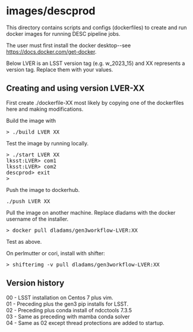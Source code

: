 # images/descprod

This directory contains scripts and configs (dockerfiles) to 
create and run docker images for running DESC pipeline jobs.

The user must first install the docker desktop--see https://docs.docker.com/get-docker.

Below LVER is an LSST version tag (e.g. w\_2023\_15) and XX represents a version tag.
Replace them with your values.

## Creating and using version LVER-XX

First create ./dockerfile-XX most likely by copying one of the
dockerfiles here and making modifications.

Build the image with
<pre>
> ./build LVER XX
</pre>

Test the image by running locally.
<pre>
> ./start LVER XX
lksst:LVER> com1
lksst:LVER> com2
descprod> exit
>
</pre>

Push the image to dockerhub.
<pre>
./push LVER XX
</pre>

Pull the image on another machine.
Replace dladams with the docker username of the installer.
<pre>
> docker pull dladams/gen3workflow-LVER:XX
</pre>
Test as above.

On perlmutter or cori, install with shifter:
<pre>
> shifterimg -v pull dladams/gen3workflow-LVER:XX
</pre>

## Version history 
00 - LSST installation on Centos 7 plus vim.  
01 - Preceding plus the gen3 pip installs for LSST.  
02 - Preceding plus conda install of ndcctools 7.3.5  
03 - Same as preceding with mamba conda solver  
04 - Same as 02 except thread protections are added to startup.  
